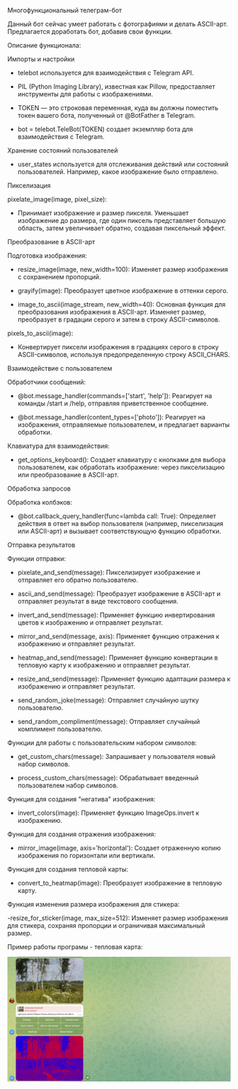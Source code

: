 Многофункциональный телеграм-бот

Данный бот сейчас умеет работать с фотографиями и делать ASCII-арт. Предлагается доработать бот, добавив свои функции.

Описание функционала:

Импорты и настройки

- telebot используется для взаимодействия с Telegram API.

- PIL (Python Imaging Library), известная как Pillow, предоставляет инструменты для работы с изображениями.

- TOKEN — это строковая переменная, куда вы должны поместить токен вашего бота, полученный от @BotFather в Telegram.

- bot = telebot.TeleBot(TOKEN) создает экземпляр бота для взаимодействия с Telegram.

Хранение состояний пользователей

- user_states используется для отслеживания действий или состояний пользователей. Например, какое изображение было отправлено.

Пикселизация

pixelate_image(image, pixel_size):

- Принимает изображение и размер пикселя. Уменьшает изображение до размера, где один пиксель представляет большую область, затем увеличивает обратно, создавая пиксельный эффект.

Преобразование в ASCII-арт

Подготовка изображения:

- resize_image(image, new_width=100): Изменяет размер изображения с сохранением пропорций.

- grayify(image): Преобразует цветное изображение в оттенки серого.

- image_to_ascii(image_stream, new_width=40): Основная функция для преобразования изображения в ASCII-арт. Изменяет размер, преобразует в градации серого и затем в строку ASCII-символов.

pixels_to_ascii(image):

- Конвертирует пиксели изображения в градациях серого в строку ASCII-символов, используя предопределенную строку ASCII_CHARS.

Взаимодействие с пользователем

Обработчики сообщений:

- @bot.message_handler(commands=['start', 'help']): Реагирует на команды /start и /help, отправляя приветственное сообщение.

- @bot.message_handler(content_types=['photo']): Реагирует на изображения, отправляемые пользователем, и предлагает варианты обработки.

Клавиатура для взаимодействия:

- get_options_keyboard(): Создает клавиатуру с кнопками для выбора пользователем, как обработать изображение: через пикселизацию или преобразование в ASCII-арт.

Обработка запросов

Обработка колбэков:

- @bot.callback_query_handler(func=lambda call: True): Определяет действия в ответ на выбор пользователя (например, пикселизация или ASCII-арт) и вызывает соответствующую функцию обработки.

Отправка результатов

Функции отправки:

- pixelate_and_send(message): Пикселизирует изображение и отправляет его обратно пользователю.

- ascii_and_send(message): Преобразует изображение в ASCII-арт и отправляет результат в виде текстового сообщения.

- invert_and_send(message): Применяет функцию инвертирования цветов к изображению и отправляет результат.

- mirror_and_send(message, axis): Применяет функцию отражения к изображению и отправляет результат.

-  heatmap_and_send(message): Применяет функцию конвертации в тепловую карту к изображению и отправляет результат.

-  resize_and_send(message): Применяет функцию адаптации размера к изображению и отправляет результат.

-  send_random_joke(message): Отправляет случайную шутку пользователю.

-  send_random_compliment(message): Отправляет случайный комплимент пользователю.

Функции для работы с пользовательским набором символов:

- get_custom_chars(message): Запрашивает у пользователя новый набор символов.

- process_custom_chars(message): Обрабатывает введенный пользователем набор символов.

Функция для создания  "негатива" изображения:

- invert_colors(image): Применяет функцию ImageOps.invert к изображению.

Функция для создания отражения изображения:

- mirror_image(image, axis='horizontal'): Создает отраженную копию изображения по горизонтали или вертикали.

Функция для создания тепловой карты:

-  convert_to_heatmap(image): Преобразует изображение в тепловую карту.

Функция изменения размера изображения для стикера:

-resize_for_sticker(image, max_size=512): Изменяет размер изображения для стикера, сохраняя пропорции и ограничивая максимальный размер.

Пример работы програмы - тепловая карта:

![Image alt](https://github.com/AlekseevAlek/Multifunctional-telegram-bot/blob/master/тепловая%20карта.png)
